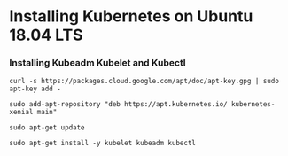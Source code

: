 # Installing Kubernetes on Ubuntu 18.04 LTS

### Installing Kubeadm Kubelet and Kubectl

`curl -s https://packages.cloud.google.com/apt/doc/apt-key.gpg | sudo apt-key add -`

`sudo add-apt-repository "deb https://apt.kubernetes.io/ kubernetes-xenial main"`

`sudo apt-get update`

`sudo apt-get install -y kubelet kubeadm kubectl`
